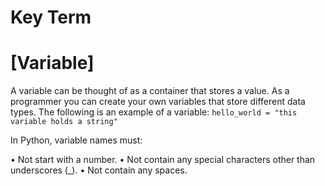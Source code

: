# Key Term

# [Variable]
A variable can be thought of as a container that stores a value. As a programmer you can create 
your own variables that store different data types. The following is an example of a variable:
`hello_world = "this variable holds a string"`

In Python, variable names must:

 • Not start with a number.
 • Not contain any special characters other than underscores (_).
 • Not contain any spaces. 